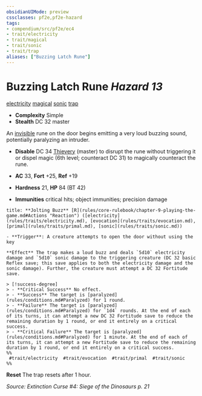 ```yaml
---
obsidianUIMode: preview
cssclasses: pf2e,pf2e-hazard
tags:
- compendium/src/pf2e/ec4
- trait/electricity
- trait/magical
- trait/sonic
- trait/trap
aliases: ["Buzzing Latch Rune"]
---
```

# Buzzing Latch Rune *Hazard 13*  
[electricity](rules/traits/electricity.md "Electricity Energy & Element Trait")  [magical](rules/traits/magical.md "Magical Item Trait")  [sonic](rules/traits/sonic.md "Sonic Energy & Element Trait")  [trap](rules/traits/trap.md "Trap Hazard Trait")  

- **Complexity** Simple
- **Stealth** DC 32 master  

An [invisible](rules/conditions.md#Invisible) rune on the door begins emitting a very loud buzzing sound, potentially paralyzing an intruder.

- **Disable** DC 34 [Thievery](compendium/skills.md#Thievery) (master) to disrupt the rune without triggering it or dispel magic (6th level; counteract DC 31) to magically counteract the rune.  

- **AC** 33, **Fort** +25, **Ref** +19
- **Hardness** 21, **HP** 84 (BT 42)
- **Immunities** critical hits; object immunities; precision damage

```ad-embed-ability
title: **Jolting Buzz** [R](rules/core-rulebook/chapter-9-playing-the-game.md#Actions "Reaction") ([electricity](rules/traits/electricity.md), [evocation](rules/traits/evocation.md), [primal](rules/traits/primal.md), [sonic](rules/traits/sonic.md))

- **Trigger**: A creature attempts to open the door without using the key

**Effect** The trap makes a loud buzz and deals `5d10` electricity damage and `5d10` sonic damage to the triggering creature (DC 32 basic Reflex save; this save applies to both the electricity damage and the sonic damage). Further, the creature must attempt a DC 32 Fortitude save.

> [!success-degree] 
> - **Critical Success** No effect.
> - **Success** The target is [paralyzed](rules/conditions.md#Paralyzed) for 1 round.
> - **Failure** The target is [paralyzed](rules/conditions.md#Paralyzed) for `1d4` rounds. At the end of each of its turns, it can attempt a new DC 32 Fortitude save to reduce the remaining duration by 1 round, or end it entirely on a critical success.
> - **Critical Failure** The target is [paralyzed](rules/conditions.md#Paralyzed) for 1 minute. At the end of each of its turns, it can attempt a new Fortitude save to reduce the remaining duration by 1 round, or end it entirely on a critical success.  
%%
 #trait/electricity  #trait/evocation  #trait/primal  #trait/sonic 
%%
```

**Reset** The trap resets after 1 hour.  

*Source: Extinction Curse #4: Siege of the Dinosaurs p. 21*